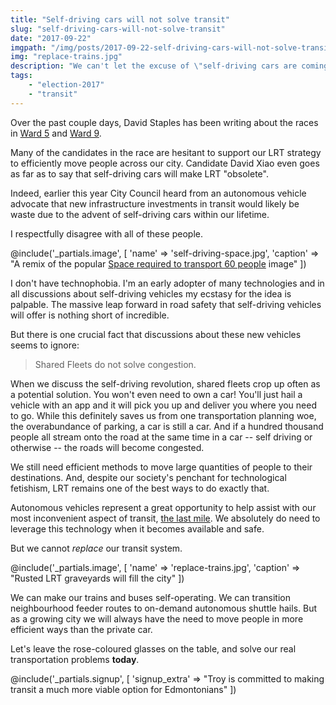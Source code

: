 ```yaml
---
title: "Self-driving cars will not solve transit"
slug: "self-driving-cars-will-not-solve-transit"
date: "2017-09-22"
imgpath: "/img/posts/2017-09-22-self-driving-cars-will-not-solve-transit/"
img: "replace-trains.jpg"
description: "We can't let the excuse of \"self-driving cars are coming\" reduce our commitment to efficient and effective public transit"
tags: 
    - "election-2017"
    - "transit"
---
```


Over the past couple days, David Staples has been writing about the races in [Ward 5](http://edmontonjournal.com/opinion/columnists/david-staples-west-edmonton-wants-mass-transit-but-maybe-not-lrt)
and [Ward 9](http://edmontonjournal.com/news/local-news/david-staples-can-southwest-edmonton-find-a-champion-to-build-new-arterial-roads).

Many of the candidates in the race are hesitant to support our LRT strategy to efficiently move people across our city. Candidate David Xiao
even goes as far as to say that self-driving cars will make LRT "obsolete".

Indeed, earlier this year City Council heard from an autonomous vehicle advocate that new infrastructure investments
in transit would likely be waste due to the advent of self-driving cars within our lifetime.

I respectfully disagree with all of these people.

@include('_partials.image', [ 'name' => 'self-driving-space.jpg', 'caption' => "A remix of the popular [Space required to transport 60 people](/img/posts/2017-09-22-self-driving-cars-will-not-solve-transit/transport-60.jpg) image" ])

I don't have technophobia. I'm an early adopter of many technologies and in all discussions about self-driving vehicles my
ecstasy for the idea is palpable. The massive leap forward in road safety that self-driving vehicles will offer is nothing
short of incredible.

But there is one crucial fact that discussions about these new vehicles seems to ignore:

> Shared Fleets do not solve congestion.

When we discuss the self-driving revolution, shared fleets crop up often as a potential solution. You won't even need to own a
car! You'll just hail a vehicle with an app and it will pick you up and deliver you where you need to go. While this definitely
saves us from one transportation planning woe, the overabundance of parking, a car is still a car. And if a hundred thousand
people all stream onto the road at the same time in a car -- self driving or otherwise -- the roads will become congested.

We still need efficient methods to move large quantities of people to their destinations. And, despite our society's penchant
for technological fetishism, LRT remains one of the best ways to do exactly that.

Autonomous vehicles represent a great opportunity to help assist with our most inconvenient aspect of transit,
[the last mile](https://www.timquerengesser.com/blog/2017/6/26/why-privatization-isnt-new-in-transit-and-why-edmonton-should-consider-it).
We absolutely do need to leverage this technology when it becomes available and safe.

But we cannot *replace* our transit system.

@include('_partials.image', [ 'name' => 'replace-trains.jpg', 'caption' => "Rusted LRT graveyards will fill the city" ])

We can make our trains and buses self-operating. We can transition neighbourhood feeder routes to on-demand autonomous shuttle hails.
But as a growing city we will always have the need to move people in more efficient ways than the private car.

Let's leave the rose-coloured glasses on the table, and solve our real transportation problems **today**.

@include('_partials.signup', [ 'signup_extra' => "Troy is committed to making transit a much more viable option for Edmontonians" ])
